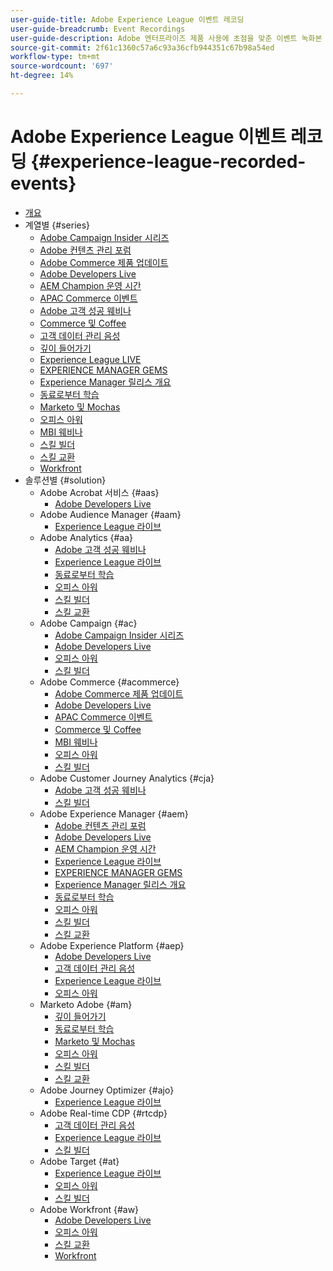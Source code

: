 ```yaml
---
user-guide-title: Adobe Experience League 이벤트 레코딩
user-guide-breadcrumb: Event Recordings
user-guide-description: Adobe 엔터프라이즈 제품 사용에 초점을 맞춘 이벤트 녹화본 컬렉션
source-git-commit: 2f61c1360c57a6c93a36cfb944351c67b98a54ed
workflow-type: tm+mt
source-wordcount: '697'
ht-degree: 14%

---
```



# Adobe Experience League 이벤트 레코딩 {#experience-league-recorded-events}

+ [개요](overview.md)
+ 계열별 {#series}
   + [Adobe Campaign Insider 시리즈](https://experienceleague.adobe.com/docs/events/adobe-campaign-insider-recordings/overview.html)
   + [Adobe 컨텐츠 관리 포럼](https://experienceleague.adobe.com/docs/events/adobe-content-management-forum-recordings/overview.html)
   + [Adobe Commerce 제품 업데이트](https://experienceleague.adobe.com/docs/events/adobe-commerce-product-update-recordings/overview.html)
   + [Adobe Developers Live](https://experienceleague.adobe.com/docs/events/adobe-developers-live-recordings/overview.html)
   + [AEM Champion 운영 시간](https://experienceleague.adobe.com/docs/events/aem-champion-office-hours/overview.html)
   + [APAC Commerce 이벤트](https://experienceleague.adobe.com/docs/events/apac-commerce-recordings/overview.html)
   + [Adobe 고객 성공 웨비나](https://experienceleague.adobe.com/docs/events/adobe-customer-success-webinar-recordings/overview.html)
   + [Commerce 및 Coffee](https://experienceleague.adobe.com/docs/events/commerce-and-coffee-recordings/overview.html)
   + [고객 데이터 관리 음성](https://experienceleague.adobe.com/docs/events/customer-data-management-voices-recordings/overview.html)
   + [깊이 들어가기](https://experienceleague.adobe.com/docs/events/deep-dives-recordings/overview.html)
   + [Experience League LIVE](https://experienceleague.adobe.com/docs/events/experience-league-live-recordings/overview.html)
   + [EXPERIENCE MANAGER GEMS](https://experienceleague.adobe.com/docs/events/experience-manager-gems-recordings/overview.html)
   + [Experience Manager 릴리스 개요](https://experienceleague.adobe.com/docs/events/aemcs-release-update-recordings/overview.html)
   + [동료로부터 학습](https://experienceleague.adobe.com/docs/events/learn-from-your-peers-recordings/overview.html)
   + [Marketo 및 Mochas](https://experienceleague.adobe.com/docs/events/marketo-and-mochas-recordings/overview.html)
   + [오피스 아워](https://experienceleague.adobe.com/docs/events/office-hours/overview.html)
   + [MBI 웨비나](https://experienceleague.adobe.com/docs/events/mbi-webinars-recordings/overview.html)
   + [스킬 빌더](https://experienceleague.adobe.com/docs/events/skill-builder-recordings/overview.html)
   + [스킬 교환](https://experienceleague.adobe.com/docs/events/the-skill-exchange-recordings/overview.html)
   + [Workfront](https://experienceleague.adobe.com/docs/events/workfront-recordings/overview.html)
+ 솔루션별 {#solution}
   + Adobe Acrobat 서비스 {#aas}
      + [Adobe Developers Live](https://experienceleague.adobe.com/docs/events/adobe-developers-live-recordings/overview.html)
   + Adobe Audience Manager {#aam}
      + [Experience League 라이브](https://experienceleague.adobe.com/docs/events/experience-league-live-recordings/overview.html)
   + Adobe Analytics {#aa}
      + [Adobe 고객 성공 웨비나](https://experienceleague.adobe.com/docs/events/adobe-customer-success-webinar-recordings/overview.html)
      + [Experience League 라이브](https://experienceleague.adobe.com/docs/events/experience-league-live-recordings/overview.html)
      + [동료로부터 학습](https://experienceleague.adobe.com/docs/events/learn-from-your-peers-recordings/overview.html)
      + [오피스 아워](https://experienceleague.adobe.com/docs/events/office-hours/overview.html)
      + [스킬 빌더](https://experienceleague.adobe.com/docs/events/skill-builder-recordings/overview.html)
      + [스킬 교환](https://experienceleague.adobe.com/docs/events/the-skill-exchange-recordings/overview.html)
   + Adobe Campaign {#ac}
      + [Adobe Campaign Insider 시리즈](https://experienceleague.adobe.com/docs/events/adobe-campaign-insider-recordings/overview.html)
      + [Adobe Developers Live](https://experienceleague.adobe.com/docs/events/adobe-developers-live-recordings/overview.html)
      + [오피스 아워](https://experienceleague.adobe.com/docs/events/office-hours/overview.html)
      + [스킬 빌더](https://experienceleague.adobe.com/docs/events/skill-builder-recordings/overview.html)
   + Adobe Commerce {#acommerce}
      + [Adobe Commerce 제품 업데이트](https://experienceleague.adobe.com/docs/events/adobe-commerce-product-update-recordings/overview.html)
      + [Adobe Developers Live](https://experienceleague.adobe.com/docs/events/adobe-developers-live-recordings/overview.html)
      + [APAC Commerce 이벤트](https://experienceleague.adobe.com/docs/events/apac-commerce-recordings/overview.html)
      + [Commerce 및 Coffee](https://experienceleague.adobe.com/docs/events/commerce-and-coffee-recordings/overview.html)
      + [MBI 웨비나](https://experienceleague.adobe.com/docs/events/mbi-webinars-recordings/overview.html)
      + [오피스 아워](https://experienceleague.adobe.com/docs/events/office-hours/overview.html)
      + [스킬 빌더](https://experienceleague.adobe.com/docs/events/skill-builder-recordings/overview.html)
   + Adobe Customer Journey Analytics {#cja}
      + [Adobe 고객 성공 웨비나](https://experienceleague.adobe.com/docs/events/adobe-customer-success-webinar-recordings/overview.html)
      + [스킬 빌더](https://experienceleague.adobe.com/docs/events/skill-builder-recordings/overview.html)
   + Adobe Experience Manager {#aem}
      + [Adobe 컨텐츠 관리 포럼](https://experienceleague.adobe.com/docs/events/adobe-content-management-forum-recordings/overview.html)
      + [Adobe Developers Live](https://experienceleague.adobe.com/docs/events/adobe-developers-live-recordings/overview.html)
      + [AEM Champion 운영 시간](https://experienceleague.adobe.com/docs/events/aem-champion-office-hours/overview.html)
      + [Experience League 라이브](https://experienceleague.adobe.com/docs/events/experience-league-live-recordings/overview.html)
      + [EXPERIENCE MANAGER GEMS](https://experienceleague.adobe.com/docs/events/experience-manager-gems-recordings/overview.html)
      + [Experience Manager 릴리스 개요](https://experienceleague.adobe.com/docs/events/aemcs-release-update-recordings/overview.html)
      + [동료로부터 학습](https://experienceleague.adobe.com/docs/events/learn-from-your-peers-recordings/overview.html)
      + [오피스 아워](https://experienceleague.adobe.com/docs/events/office-hours/overview.html)
      + [스킬 빌더](https://experienceleague.adobe.com/docs/events/skill-builder-recordings/overview.html)
      + [스킬 교환](https://experienceleague.adobe.com/docs/events/the-skill-exchange-recordings/overview.html)
   + Adobe Experience Platform {#aep}
      + [Adobe Developers Live](https://experienceleague.adobe.com/docs/events/adobe-developers-live-recordings/overview.html)
      + [고객 데이터 관리 음성](https://experienceleague.adobe.com/docs/events/customer-data-management-voices-recordings/overview.html)
      + [Experience League 라이브](https://experienceleague.adobe.com/docs/events/experience-league-live-recordings/overview.html)
      + [오피스 아워](https://experienceleague.adobe.com/docs/events/office-hours/overview.html)
   + Marketo Adobe {#am}
      + [깊이 들어가기](https://experienceleague.adobe.com/docs/events/deep-dives-recordings/overview.html)
      + [동료로부터 학습](https://experienceleague.adobe.com/docs/events/learn-from-your-peers-recordings/overview.html)
      + [Marketo 및 Mochas](https://experienceleague.adobe.com/docs/events/marketo-and-mochas-recordings/overview.html)
      + [오피스 아워](https://experienceleague.adobe.com/docs/events/office-hours/overview.html)
      + [스킬 빌더](https://experienceleague.adobe.com/docs/events/skill-builder-recordings/overview.html)
      + [스킬 교환](https://experienceleague.adobe.com/docs/events/the-skill-exchange-recordings/overview.html)
   + Adobe Journey Optimizer {#ajo}
      + [Experience League 라이브](https://experienceleague.adobe.com/docs/events/experience-league-live-recordings/overview.html)
   + Adobe Real-time CDP {#rtcdp}
      + [고객 데이터 관리 음성](https://experienceleague.adobe.com/docs/events/customer-data-management-voices-recordings/overview.html)
      + [Experience League 라이브](https://experienceleague.adobe.com/docs/events/experience-league-live-recordings/overview.html)
      + [스킬 빌더](https://experienceleague.adobe.com/docs/events/skill-builder-recordings/overview.html)
   + Adobe Target {#at}
      + [Experience League 라이브](https://experienceleague.adobe.com/docs/events/experience-league-live-recordings/overview.html)
      + [오피스 아워](https://experienceleague.adobe.com/docs/events/office-hours/overview.html)
      + [스킬 빌더](https://experienceleague.adobe.com/docs/events/skill-builder-recordings/overview.html)
   + Adobe Workfront {#aw}
      + [Adobe Developers Live](https://experienceleague.adobe.com/docs/events/adobe-developers-live-recordings/overview.html)
      + [오피스 아워](https://experienceleague.adobe.com/docs/events/office-hours/overview.html)
      + [스킬 교환](https://experienceleague.adobe.com/docs/events/the-skill-exchange-recordings/overview.html)
      + [Workfront](https://experienceleague.adobe.com/docs/events/workfront-recordings/overview.html)